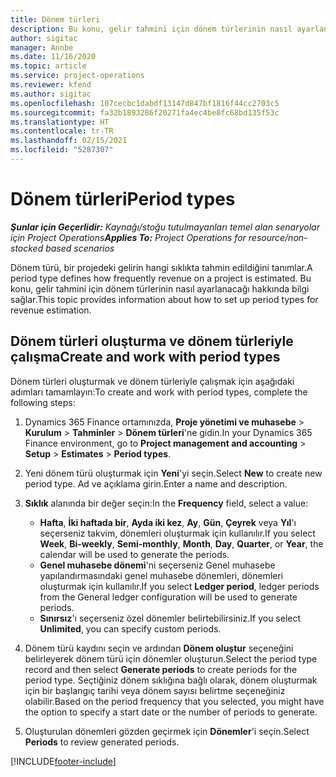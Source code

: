 ```yaml
---
title: Dönem türleri
description: Bu konu, gelir tahmini için dönem türlerinin nasıl ayarlanacağı hakkında bilgi sağlar.
author: sigitac
manager: Annbe
ms.date: 11/16/2020
ms.topic: article
ms.service: project-operations
ms.reviewer: kfend
ms.author: sigitac
ms.openlocfilehash: 107cecbc1dabdf13147d847bf1816f44cc2703c5
ms.sourcegitcommit: fa32b1893286f20271fa4ec4be8fc68bd135f53c
ms.translationtype: HT
ms.contentlocale: tr-TR
ms.lasthandoff: 02/15/2021
ms.locfileid: "5287307"
---
```

# <a name="period-types"></a><span data-ttu-id="b04e2-103">Dönem türleri</span><span class="sxs-lookup"><span data-stu-id="b04e2-103">Period types</span></span>

<span data-ttu-id="b04e2-104">_**Şunlar için Geçerlidir:** Kaynağı/stoğu tutulmayanları temel alan senaryolar için Project Operations_</span><span class="sxs-lookup"><span data-stu-id="b04e2-104">_**Applies To:** Project Operations for resource/non-stocked based scenarios_</span></span>

<span data-ttu-id="b04e2-105">Dönem türü, bir projedeki gelirin hangi sıklıkta tahmin edildiğini tanımlar.</span><span class="sxs-lookup"><span data-stu-id="b04e2-105">A period type defines how frequently revenue on a project is estimated.</span></span> <span data-ttu-id="b04e2-106">Bu konu, gelir tahmini için dönem türlerinin nasıl ayarlanacağı hakkında bilgi sağlar.</span><span class="sxs-lookup"><span data-stu-id="b04e2-106">This topic provides information about how to set up period types for revenue estimation.</span></span> 

## <a name="create-and-work-with-period-types"></a><span data-ttu-id="b04e2-107">Dönem türleri oluşturma ve dönem türleriyle çalışma</span><span class="sxs-lookup"><span data-stu-id="b04e2-107">Create and work with period types</span></span>
<span data-ttu-id="b04e2-108">Dönem türleri oluşturmak ve dönem türleriyle çalışmak için aşağıdaki adımları tamamlayın:</span><span class="sxs-lookup"><span data-stu-id="b04e2-108">To create and work with period types, complete the following steps:</span></span>

1. <span data-ttu-id="b04e2-109">Dynamics 365 Finance ortamınızda, **Proje yönetimi ve muhasebe** > **Kurulum** > **Tahminler** > **Dönem türleri**'ne gidin.</span><span class="sxs-lookup"><span data-stu-id="b04e2-109">In your Dynamics 365 Finance environment, go to **Project management and accounting** > **Setup** > **Estimates** > **Period types**.</span></span>
2. <span data-ttu-id="b04e2-110">Yeni dönem türü oluşturmak için **Yeni**'yi seçin.</span><span class="sxs-lookup"><span data-stu-id="b04e2-110">Select **New** to create new period type.</span></span> <span data-ttu-id="b04e2-111">Ad ve açıklama girin.</span><span class="sxs-lookup"><span data-stu-id="b04e2-111">Enter a name and description.</span></span>
3. <span data-ttu-id="b04e2-112">**Sıklık** alanında bir değer seçin:</span><span class="sxs-lookup"><span data-stu-id="b04e2-112">In the **Frequency** field, select a value:</span></span>

    - <span data-ttu-id="b04e2-113">**Hafta**, **İki haftada bir**, **Ayda iki kez**, **Ay**, **Gün**, **Çeyrek** veya **Yıl**'ı seçerseniz takvim, dönemleri oluşturmak için kullanılır.</span><span class="sxs-lookup"><span data-stu-id="b04e2-113">If you select **Week**, **Bi-weekly**, **Semi-monthly**, **Month**, **Day**, **Quarter**, or **Year**, the calendar will be used to generate the periods.</span></span> 
    - <span data-ttu-id="b04e2-114">**Genel muhasebe dönemi**'ni seçerseniz Genel muhasebe yapılandırmasındaki genel muhasebe dönemleri, dönemleri oluşturmak için kullanılır.</span><span class="sxs-lookup"><span data-stu-id="b04e2-114">If you select **Ledger period**, ledger periods from the General ledger configuration will be used to generate periods.</span></span>
    - <span data-ttu-id="b04e2-115">**Sınırsız**'ı seçerseniz özel dönemler belirtebilirsiniz.</span><span class="sxs-lookup"><span data-stu-id="b04e2-115">If you select **Unlimited**, you can specify custom periods.</span></span>
4. <span data-ttu-id="b04e2-116">Dönem türü kaydını seçin ve ardından **Dönem oluştur** seçeneğini belirleyerek dönem türü için dönemler oluşturun.</span><span class="sxs-lookup"><span data-stu-id="b04e2-116">Select the period type record and then select **Generate periods** to create periods for the period type.</span></span> <span data-ttu-id="b04e2-117">Seçtiğiniz dönem sıklığına bağlı olarak, dönem oluşturmak için bir başlangıç tarihi veya dönem sayısı belirtme seçeneğiniz olabilir.</span><span class="sxs-lookup"><span data-stu-id="b04e2-117">Based on the period frequency that you selected, you might have the option to specify a start date or the number of periods to generate.</span></span>
5. <span data-ttu-id="b04e2-118">Oluşturulan dönemleri gözden geçirmek için **Dönemler**'i seçin.</span><span class="sxs-lookup"><span data-stu-id="b04e2-118">Select **Periods** to review generated periods.</span></span>



[!INCLUDE[footer-include](../includes/footer-banner.md)]